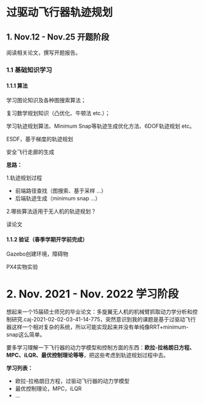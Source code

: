 # 过驱动飞行器轨迹规划

## 1. Nov.12 - Nov.25 开题阶段

阅读相关论文，撰写开题报告。

### 1.1 基础知识学习

#### 1.1.1 算法

学习图论知识及各种图搜索算法；

复习数学规划知识（凸优化、牛顿法 etc.）；

学习轨迹规划算法、Minimum Snap等轨迹生成优化方法、6DOF轨迹规划 etc。

ESDF，基于梯度的轨迹规划

安全飞行走廊的生成

**思路：**

1.轨迹规划过程

* 前端路径查找（图搜索、基于采样 ...）
* 后端轨迹生成（minimum snap ...）

2.哪些算法适用于无人机的轨迹规划？

读论文

#### 1.1.2 验证（春季学期开学前完成）

Gazebo创建环境，障碍物

PX4实物实验

# 2. Nov. 2021 - Nov. 2022 学习阶段



想起来一个15届硕士师兄的毕业论文：多旋翼无人机的机械臂抓取动力学分析和控制研究.caj-2021-02-02-03-41-14-775，突然意识到我的课题是基于过驱动飞行器这样一个相对复杂的系统，所以可能实现起来并没有单纯像RRT+minimum-snap这么简单。

要多学习理解一下飞行器的动力学模型和控制方面的东西：**欧拉-拉格朗日方程、MPC、iLQR、最优控制理论等等**，把这些考虑到轨迹规划过程中去。

**学习列表：**

* 欧拉-拉格朗日方程，过驱动飞行器的动力学模型
* 最优控制理论，MPC，iLQR
* ...




